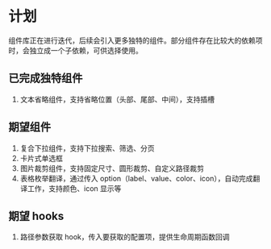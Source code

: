 # 计划

组件库正在进行迭代，后续会引入更多独特的组件。部分组件存在比较大的依赖项时，会独立成一个子依赖，可供选择使用。

## 已完成独特组件

1. 文本省略组件，支持省略位置（头部、尾部、中间），支持插槽

## 期望组件

1. 复合下拉组件，支持下拉搜索、筛选、分页
2. 卡片式单选框
3. 图片裁剪组件，支持固定尺寸、圆形裁剪、自定义路径裁剪
4. 表格枚举翻译，通过传入 option（label、value、color、icon），自动完成翻译工作，支持颜色、icon 显示等

## 期望 hooks

1. 路径参数获取 hook，传入要获取的配置项，提供生命周期函数回调
